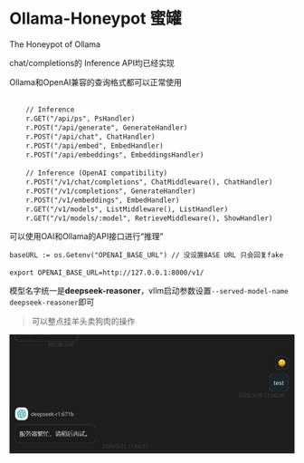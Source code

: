 # Ollama-Honeypot 蜜罐
The Honeypot of Ollama 

chat/completions的 Inference API均已经实现

Ollama和OpenAI兼容的查询格式都可以正常使用

```

	// Inference
	r.GET("/api/ps", PsHandler)
	r.POST("/api/generate", GenerateHandler)
	r.POST("/api/chat", ChatHandler)
	r.POST("/api/embed", EmbedHandler)
	r.POST("/api/embeddings", EmbeddingsHandler)

	// Inference (OpenAI compatibility)
	r.POST("/v1/chat/completions", ChatMiddleware(), ChatHandler)
	r.POST("/v1/completions", GenerateHandler)
	r.POST("/v1/embeddings", EmbedHandler)
	r.GET("/v1/models", ListMiddleware(), ListHandler)
	r.GET("/v1/models/:model", RetrieveMiddleware(), ShowHandler)

```


可以使用OAI和Ollama的API接口进行“推理”

`baseURL := os.Getenv("OPENAI_BASE_URL") // 没设置BASE URL 只会回复fake`

`export OPENAI_BASE_URL=http://127.0.0.1:8000/v1/`

模型名字统一是**deepseek-reasoner**，vllm启动参数设置`--served-model-name deepseek-reasoner`即可

> 可以整点挂羊头卖狗肉的操作

![效果展示](assets/893b4ed6c2a11a2fbd5466fae5ee318c.png)
